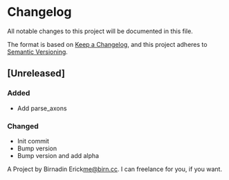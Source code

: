# Changelog

All notable changes to this project will be documented in this file.

The format is based on [Keep a Changelog](https://keepachangelog.com/en/1.0.0/),
and this project adheres to [Semantic Versioning](https://semver.org/spec/v2.0.0.html).

## [Unreleased]

### Added

- Add parse_axons

### Changed

- Init commit
- Bump version
- Bump version and add alpha

A Project by Birnadin Erick<me@birn.cc>. I can freelance for you, if you want.
